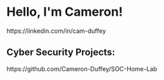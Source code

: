 <h1>Hello, I'm Cameron!</h1>
https://linkedin.com/in/cam-duffey
<h2>Cyber Security Projects:</h2>
https://github.com/Cameron-Duffey/SOC-Home-Lab
